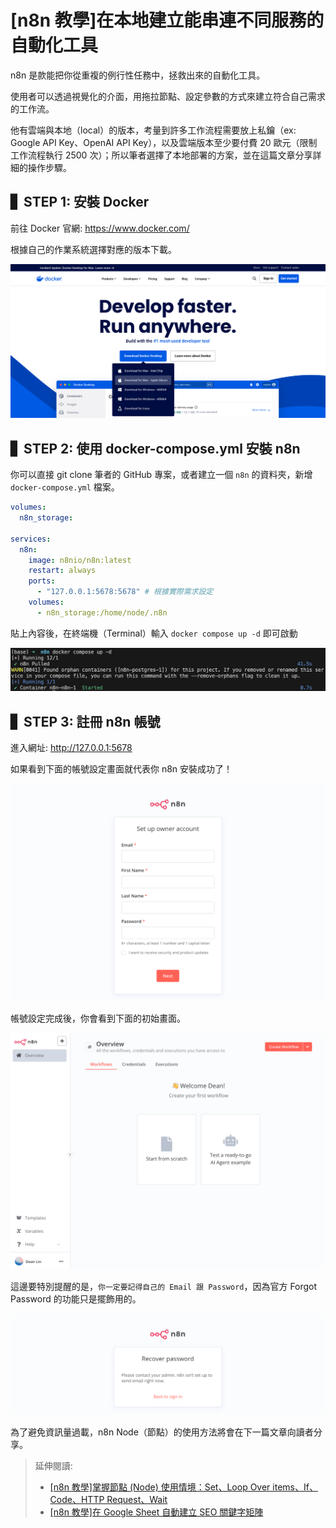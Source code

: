 # [n8n 教學]在本地建立能串連不同服務的自動化工具

n8n 是款能把你從重複的例行性任務中，拯救出來的自動化工具。

使用者可以透過視覺化的介面，用拖拉節點、設定參數的方式來建立符合自己需求的工作流。

他有雲端與本地（local）的版本，考量到許多工作流程需要放上私鑰（ex: Google API Key、OpenAI API Key），以及雲端版本至少要付費 20 歐元（限制工作流程執行 2500 次）；所以筆者選擇了本地部署的方案，並在這篇文章分享詳細的操作步驟。

## ▋ STEP 1: 安裝 Docker

前往 Docker 官網: https://www.docker.com/

根據自己的作業系統選擇對應的版本下載。

![img](./img/init_n8n/install_docker.png)

## ▋ STEP 2: 使用 docker-compose.yml 安裝 n8n

你可以直接 git clone 筆者的 GitHub 專案，或者建立一個 `n8n` 的資料夾，新增 `docker-compose.yml` 檔案。

```yml
volumes:
  n8n_storage:

services:
  n8n:
    image: n8nio/n8n:latest
    restart: always
    ports:
      - "127.0.0.1:5678:5678" # 根據實際需求設定
    volumes:
      - n8n_storage:/home/node/.n8n
```

貼上內容後，在終端機（Terminal）輸入 `docker compose up -d` 即可啟動

![img](./img/init_n8n/docker_compose_up.png)

## ▋ STEP 3: 註冊 n8n 帳號

進入網址: http://127.0.0.1:5678 

如果看到下面的帳號設定畫面就代表你 n8n 安裝成功了！

![img](./img/init_n8n/set_n8n_account.png)

帳號設定完成後，你會看到下面的初始畫面。

![img](./img/init_n8n/n8n_init_page.png)

這邊要特別提醒的是，`你一定要記得自己的 Email 跟 Password`，因為官方 Forgot Password 的功能只是擺飾用的。

![img](./img/init_n8n/n8n_forget_password.png)

為了避免資訊量過載，n8n Node（節點）的使用方法將會在下一篇文章向讀者分享。

> 延伸閱讀:
> - [[n8n 教學]掌握節點 (Node) 使用情境：Set、Loop Over items、If、Code、HTTP Request、Wait]()
> - [[n8n 教學]在 Google Sheet 自動建立 SEO 關鍵字矩陣]()